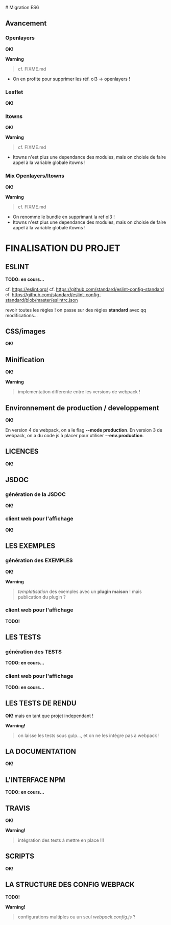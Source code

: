 # Migration ES6

## Avancement

### Openlayers

**OK!**

**Warning**
> cf. FIXME.md
- On en profite pour supprimer les réf. ol3 -> openlayers !

### Leaflet

**OK!**

### Itowns

**OK!**

**Warning**
> cf. FIXME.md
- Itowns n'est plus une dependance des modules,
mais on choisie de faire appel à la variable globale itowns !

### Mix Openlayers/Itowns

**OK!**

**Warning**
> cf. FIXME.md
- On renomme le bundle en supprimant la ref ol3 !
- Itowns n'est plus une dependance des modules,
mais on choisie de faire appel à la variable globale itowns !


# FINALISATION DU PROJET

## ESLINT

**TODO: en cours...**

cf. https://eslint.org/
cf. https://github.com/standard/eslint-config-standard
cf. https://github.com/standard/eslint-config-standard/blob/master/eslintrc.json

revoir toutes les règles !
on passe sur des règles **standard** avec qq modifications...

## CSS/images

**OK!**

## Minification

**OK!**

**Warning**
> implementation differente entre les versions de webpack !

## Environnement de production / developpement

**OK!**

En version 4 de webpack, on a le flag **--mode production**.
En version 3 de webpack, on a du code js à placer pour utiliser **--env.production**.

## LICENCES

**OK!**

## JSDOC

### génération de la JSDOC

**OK!**

### client web pour l'affichage

**OK!**

## LES EXEMPLES

### génération des EXEMPLES

**OK!**

**Warning**
> *templatisation* des exemples avec un **plugin maison** !
> mais publication du plugin ?

### client web pour l'affichage

**TODO!**

## LES TESTS

### génération des TESTS

**TODO: en cours...**

### client web pour l'affichage

**TODO: en cours...**

## LES TESTS DE RENDU

**OK!** mais en tant que projet independant !

**Warning!**
> on laisse les tests sous gulp..., et on ne les intègre pas à webpack !

## LA DOCUMENTATION

**OK!**

## L'INTERFACE NPM

**TODO: en cours...**

## TRAVIS

**OK!**

**Warning!**
> intégration des tests à mettre en place !!!

## SCRIPTS

**OK!**

## LA STRUCTURE DES CONFIG WEBPACK

**TODO!**

**Warning!**
> configurations multiples ou un seul *webpack.config.js* ?
